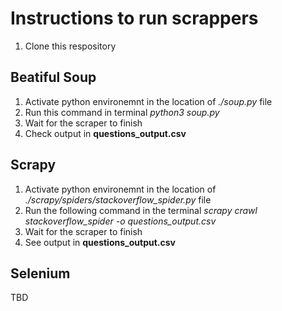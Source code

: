 # Instructions to run scrappers 

1. Clone this respository 

## Beatiful Soup

1. Activate python environemnt in the location of *./soup.py* file
2. Run this command in terminal  *python3 soup.py*
3. Wait for the scraper to finish
4. Check output in **questions_output.csv** 


## Scrapy
1. Activate python environemnt in the location of *./scrapy/spiders/stackoverflow_spider.py* file
2. Run the following command in the terminal *scrapy crawl stackoverflow_spider -o questions_output.csv*
3. Wait for the scraper to finish
4. See output in **questions_output.csv** 


## Selenium

TBD
